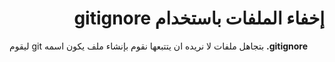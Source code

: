 <div dir="rtl">

# إخفاء الملفات باستخدام gitignore
<div dir="ltr">

ليقوم git بتجاهل ملفات لا نريده ان يتتبعها نقوم بإنشاء ملف يكون اسمه **.gitignore** 



</div>

 </div>
